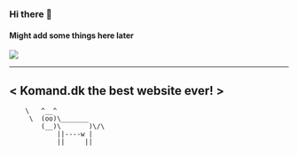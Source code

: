 ### Hi there 👋
<h4>Might add some things here later</h4>

<img src="https://github-readme-stats.vercel.app/api/top-langs/?username=komand33448&include_all_commits=true"/>


 __________________________________ 
< Komand.dk the best website ever! >
 ---------------------------------- 
        \   ^__^
         \  (oo)\_______
            (__)\       )\/\
                ||----w |
                ||     ||
